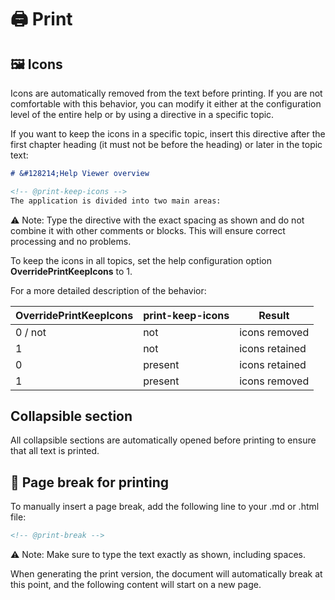 # 🖨️ Print

## 🖼️ Icons

Icons are automatically removed from the text before printing. If you are not comfortable with this behavior, you can modify it either at the configuration level of the entire help or by using a directive in a specific topic.

If you want to keep the icons in a specific topic, insert this directive after the first chapter heading (it must not be before the heading) or later in the topic text:

```markdown
# &#128214;Help Viewer overview

<!-- @print-keep-icons -->
The application is divided into two main areas:
```

⚠️ Note: Type the directive with the exact spacing as shown and do not combine it with other comments or blocks. This will ensure correct processing and no problems.

To keep the icons in all topics, set the help configuration option **OverridePrintKeepIcons** to 1.

For a more detailed description of the behavior:

| OverridePrintKeepIcons | print-keep-icons | Result |
|---|---|---|
| 0 / not | not | icons removed |
| 1 | not | icons retained |
| 0 | present | icons retained |
| 1 | present | icons removed |

## Collapsible section

All collapsible sections are automatically opened before printing to ensure that all text is printed.

## 📄 Page break for printing

To manually insert a page break, add the following line to your .md or .html file:

```markdown
<!-- @print-break -->
```

⚠️ Note: Make sure to type the text exactly as shown, including spaces.

When generating the print version, the document will automatically break at this point, and the following content will start on a new page.
